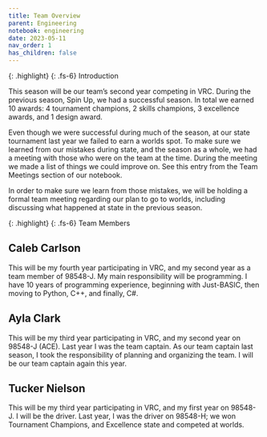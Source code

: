 ```yaml
---
title: Team Overview
parent: Engineering
notebook: engineering
date: 2023-05-11
nav_order: 1
has_children: false
---
```


{: .highlight}
{: .fs-6}
Introduction

This season will be our team’s second year competing in VRC. During the previous season, Spin Up, we had a successful season. In total we earned 10 awards: 4 tournament champions, 2 skills champions, 3 excellence awards, and 1 design award.

Even though we were successful during much of the season, at our state tournament last year we failed to earn a worlds spot. To make sure we learned from our mistakes during state, and the season as a whole, we had a meeting with those who were on the team at the time. During the meeting we made a list of things we could improve on. See this entry from the Team Meetings section of our notebook.

In order to make sure we learn from those mistakes, we will be holding a formal team meeting regarding our plan to go to worlds, including discussing what happened at state in the previous season.

{: .highlight}
{: .fs-6}
Team Members

## Caleb Carlson

This will be my fourth year participating in VRC, and my second year as a team member of 98548-J. My main responsibility will be programming. I have 10 years of programming experience, beginning with Just-BASIC, then moving to Python, C++, and finally, C#.

## Ayla Clark​

This will be my third year participating in VRC, and my second year on 98548-J (ACE). Last year I was the team captain. As our team captain last season, I took the responsibility of planning and organizing the team. I will be our team captain again this year.​

## Tucker Nielson​

This will be my third year participating in VRC, and my first year on 98548-J. I will be the driver. Last year, I was the driver on 98548-H; we won Tournament Champions, and Excellence state and competed at worlds. 

